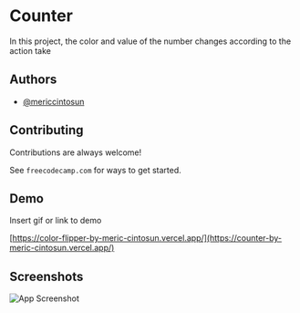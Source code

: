 
# Counter

In this project, the color and value of the number changes according to the action take

## Authors

- [@mericcintosun](https://github.com/mericcintosun)

## Contributing

Contributions are always welcome!

See `freecodecamp.com` for ways to get started.


## Demo

Insert gif or link to demo

[https://color-flipper-by-meric-cintosun.vercel.app/](https://counter-by-meric-cintosun.vercel.app/)
## Screenshots

![App Screenshot](https://r.resimlink.com/ELVJ2.png)

